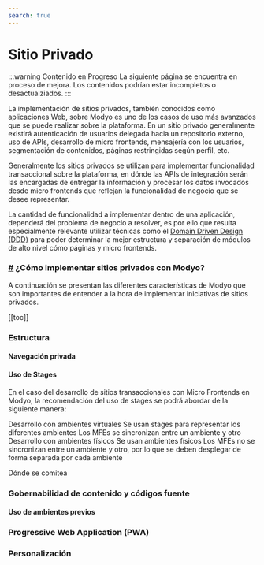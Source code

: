 ```yaml
---
search: true
---
```


# Sitio Privado

:::warning Contenido en Progreso
La siguiente página se encuentra en proceso de mejora. Los contenidos podrían estar incompletos o desactualziados.
:::

La implementación de sitios privados, también conocidos como aplicaciones Web, sobre Modyo es uno de los casos de uso más avanzados que se puede realizar sobre la plataforma. En un sitio privado generalmente existirá autenticación de usuarios delegada hacia un repositorio externo, uso de APIs, desarrollo de micro frontends, mensajería con los usuarios, segmentación de contenidos, páginas restringidas según perfil, etc.

Generalmente los sitios privados se utilizan para implementar funcionalidad transaccional sobre la plataforma, en dónde las APIs de integración serán las encargadas de entregar la información y procesar los datos invocados desde micro frontends que reflejan la funcionalidad de negocio que se desee representar.

La cantidad de funcionalidad a implementar dentro de una aplicación, dependerá del problema de negocio a resolver, es por ello que resulta especialmente relevante utilizar técnicas como el [Domain Driven Design (DDD)](/es/architecture/patterns/ddd) para poder determinar la mejor estructura y separación de módulos de alto nivel cómo páginas y micro frontends.

<!-- Hack to avoid this title to be displayed in the TOC element -->
<h3><a href="#¿como-implementar-sitios-privados-con-modyo" class="header-anchor">#</a> ¿Cómo implementar sitios privados con Modyo?</h3> 

A continuación se presentan las diferentes características de Modyo que son importantes de entender a la hora de implementar iniciativas de sitios privados.

[[toc]]


### Estructura



#### Navegación privada

#### Uso de Stages
En el caso del desarrollo de sitios transaccionales con Micro Frontends en Modyo, la recomendación del uso de stages se podrá abordar de la siguiente manera:

Desarrollo con ambientes virtuales
Se usan stages para representar los diferentes ambientes
Los MFEs se sincronizan entre un ambiente y otro
Desarrollo con ambientes físicos
Se usan ambientes físicos
Los MFEs no se sincronizan entre un ambiente y otro, por lo que se deben desplegar de forma separada por cada ambiente

Dónde se comitea



### Gobernabilidad de contenido y códigos fuente

#### Uso de ambientes previos

### Progressive Web Application (PWA)


### Personalización